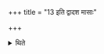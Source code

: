 +++
title = "13 इति द्वादश मासाः"

+++

<details><summary>थिते</summary>

इति द्वादश मासाः १३
</details>
